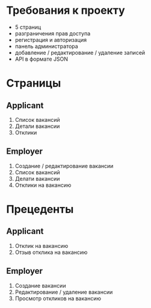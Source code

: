 # Требования к проекту
- 5 страниц
- разграничения прав доступа
- регистрация и авторизация
- панель администратора
- добавление / редактирование / удаление записей 
- API в формате JSON

# Страницы

## Applicant
1. Список вакансий
2. Детали вакансии
3. Отклики

## Employer
1. Создание / редактирование вакансии
2. Список вакансий
3. Делати вакансии
4. Отклики на вакансию

# Прецеденты

## Applicant
1. Отклик на вакансию
2. Отзыв отклика на вакансию

## Employer
1. Создание вакансии
2. Редактирование / удаление вакансии
3. Просмотр откликов на вакансию
